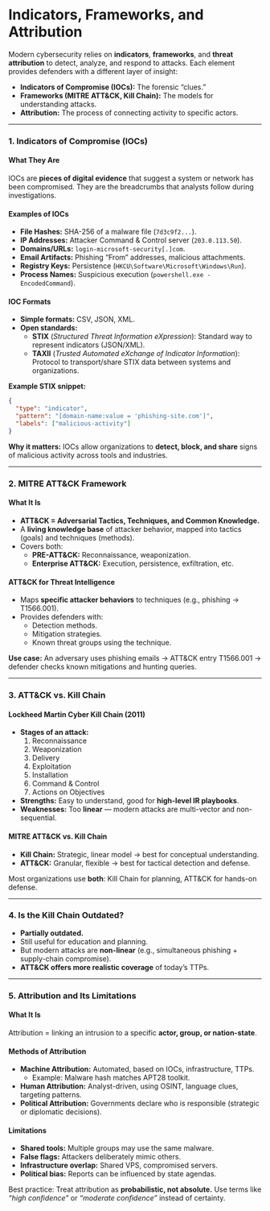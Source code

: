 # Indicators, Frameworks, and Attribution

Modern cybersecurity relies on **indicators**, **frameworks**, and **threat attribution** to detect, analyze, and respond to attacks. Each element provides defenders with a different layer of insight:

* **Indicators of Compromise (IOCs):** The forensic “clues.”
* **Frameworks (MITRE ATT\&CK, Kill Chain):** The models for understanding attacks.
* **Attribution:** The process of connecting activity to specific actors.

***

### &#x20;1. Indicators of Compromise (IOCs)

#### What They Are

IOCs are **pieces of digital evidence** that suggest a system or network has been compromised. They are the breadcrumbs that analysts follow during investigations.

#### Examples of IOCs

* **File Hashes:** SHA-256 of a malware file (`7d3c9f2...`).
* **IP Addresses:** Attacker Command & Control server (`203.0.113.50`).
* **Domains/URLs:** `login-microsoft-security[.]com`.
* **Email Artifacts:** Phishing “From” addresses, malicious attachments.
* **Registry Keys:** Persistence (`HKCU\Software\Microsoft\Windows\Run`).
* **Process Names:** Suspicious execution (`powershell.exe -EncodedCommand`).

#### IOC Formats

* **Simple formats:** CSV, JSON, XML.
* **Open standards:**
  * **STIX** (_Structured Threat Information eXpression_): Standard way to represent indicators (JSON/XML).
  * **TAXII** (_Trusted Automated eXchange of Indicator Information_): Protocol to transport/share STIX data between systems and organizations.

**Example STIX snippet:**

```json
{
  "type": "indicator",
  "pattern": "[domain-name:value = 'phishing-site.com']",
  "labels": ["malicious-activity"]
}
```

&#x20;**Why it matters:** IOCs allow organizations to **detect, block, and share** signs of malicious activity across tools and industries.

***

### 2. MITRE ATT\&CK Framework

#### What It Is

* **ATT\&CK = Adversarial Tactics, Techniques, and Common Knowledge.**
* A **living knowledge base** of attacker behavior, mapped into tactics (goals) and techniques (methods).
* Covers both:
  * **PRE-ATT\&CK:** Reconnaissance, weaponization.
  * **Enterprise ATT\&CK:** Execution, persistence, exfiltration, etc.

#### ATT\&CK for Threat Intelligence

* Maps **specific attacker behaviors** to techniques (e.g., phishing → T1566.001).
* Provides defenders with:
  * Detection methods.
  * Mitigation strategies.
  * Known threat groups using the technique.

**Use case:** An adversary uses phishing emails → ATT\&CK entry T1566.001 → defender checks known mitigations and hunting queries.

***

### &#x20;3. ATT\&CK vs. Kill Chain

#### Lockheed Martin Cyber Kill Chain (2011)

* **Stages of an attack:**
  1. Reconnaissance
  2. Weaponization
  3. Delivery
  4. Exploitation
  5. Installation
  6. Command & Control
  7. Actions on Objectives
* **Strengths:** Easy to understand, good for **high-level IR playbooks**.
* **Weaknesses:** Too **linear** — modern attacks are multi-vector and non-sequential.

#### MITRE ATT\&CK vs. Kill Chain

* **Kill Chain:** Strategic, linear model → best for conceptual understanding.
* **ATT\&CK:** Granular, flexible → best for tactical detection and defense.

&#x20;Most organizations use **both**: Kill Chain for planning, ATT\&CK for hands-on defense.

***

### &#x20;4. Is the Kill Chain Outdated?

* **Partially outdated.**
* Still useful for education and planning.
* But modern attacks are **non-linear** (e.g., simultaneous phishing + supply-chain compromise).
* **ATT\&CK offers more realistic coverage** of today’s TTPs.

***

### 5. Attribution and Its Limitations

#### What It Is

Attribution = linking an intrusion to a specific **actor, group, or nation-state**.

#### Methods of Attribution

* **Machine Attribution:** Automated, based on IOCs, infrastructure, TTPs.
  * Example: Malware hash matches APT28 toolkit.
* **Human Attribution:** Analyst-driven, using OSINT, language clues, targeting patterns.
* **Political Attribution:** Governments declare who is responsible (strategic or diplomatic decisions).

#### Limitations

* **Shared tools:** Multiple groups may use the same malware.
* **False flags:** Attackers deliberately mimic others.
* **Infrastructure overlap:** Shared VPS, compromised servers.
* **Political bias:** Reports can be influenced by state agendas.

Best practice: Treat attribution as **probabilistic, not absolute.** Use terms like _“high confidence”_ or _“moderate confidence”_ instead of certainty.
